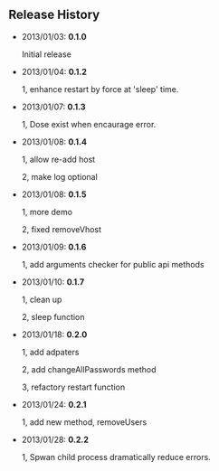 ## Release History
* 2013/01/03: **0.1.0**

  Initial release


* 2013/01/04: **0.1.2**

  1, enhance restart by force at 'sleep' time.


* 2013/01/07: **0.1.3**

  1, Dose exist when encaurage error.


* 2013/01/08: **0.1.4**

  1, allow re-add host

  2, make log optional


* 2013/01/08: **0.1.5**

  1, more demo

  2, fixed removeVhost


* 2013/01/09: **0.1.6**

  1, add arguments checker for public api methods


* 2013/01/10: **0.1.7**

  1, clean up

  2, sleep function


* 2013/01/18: **0.2.0**

  1, add adpaters

  2, add changeAllPasswords method

  3, refactory restart function


* 2013/01/24: **0.2.1**

  1, add new method, removeUsers


* 2013/01/28: **0.2.2**

  1, Spwan child process dramatically reduce errors.       
